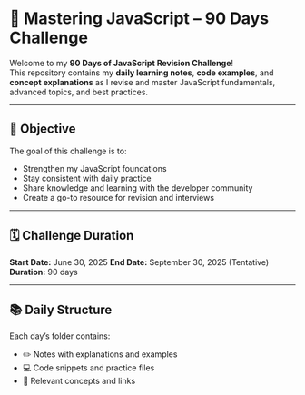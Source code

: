 # 🚀 Mastering JavaScript – 90 Days Challenge

Welcome to my **90 Days of JavaScript Revision Challenge**!  
This repository contains my **daily learning notes**, **code examples**, and **concept explanations** as I revise and master JavaScript fundamentals, advanced topics, and best practices.

---

## 🧠 Objective

The goal of this challenge is to:
- Strengthen my JavaScript foundations
- Stay consistent with daily practice
- Share knowledge and learning with the developer community
- Create a go-to resource for revision and interviews

---

## 🗓️ Challenge Duration

**Start Date:** June 30, 2025
**End Date:** September 30, 2025 (Tentative)
**Duration:** 90 days

---

## 📚 Daily Structure

Each day’s folder contains:
- ✏️ Notes with explanations and examples
- 💻 Code snippets and practice files
- 📎 Relevant concepts and links


